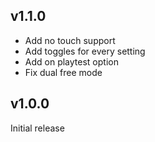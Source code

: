 ﻿
## v1.1.0
- Add no touch support
- Add toggles for every setting
- Add on playtest option
- Fix dual free mode

## v1.0.0
Initial release
